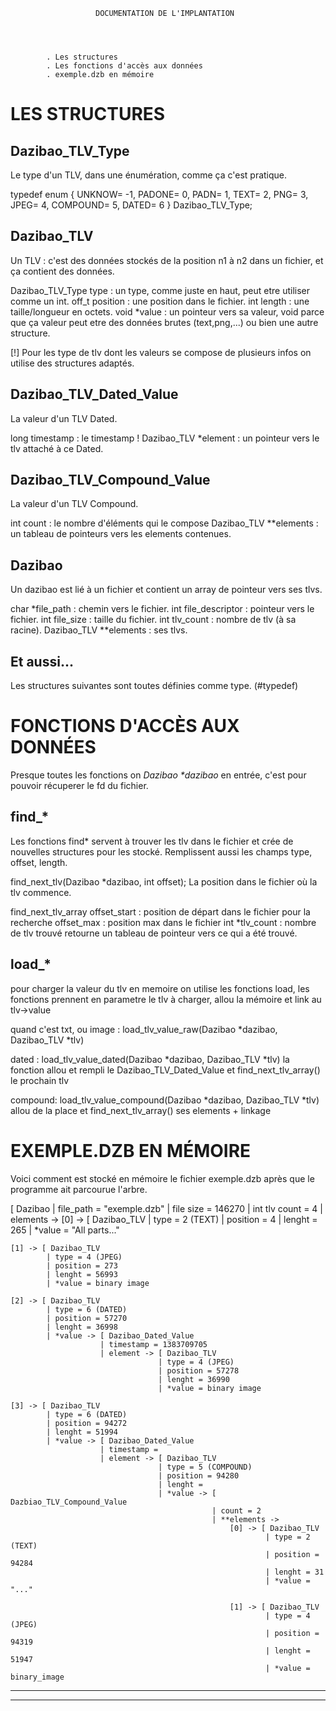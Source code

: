 
                       DOCUMENTATION DE L'IMPLANTATION




            . Les structures
            . Les fonctions d'accès aux données
            . exemple.dzb en mémoire






LES STRUCTURES
==============

Dazibao_TLV_Type
----------------
Le type d'un TLV, dans une énumération, comme ça c'est pratique.

typedef enum {
    UNKNOW= -1,
    PADONE= 0,
    PADN= 1,
    TEXT= 2,
    PNG= 3,
    JPEG= 4,
    COMPOUND= 5,
    DATED= 6
} Dazibao_TLV_Type;

Dazibao_TLV
-----------
Un TLV : c'est des données stockés de la position n1 à n2 dans un fichier, et ça contient des données.

Dazibao_TLV_Type type : un type, comme juste en haut, peut etre utiliser comme un int.
off_t position : une position dans le fichier.
int length : une taille/longueur en octets.
void *value : un pointeur vers sa valeur, void parce que ça valeur peut etre des données brutes (text,png,...) ou bien une autre structure.

[!] Pour les type de tlv dont les valeurs se compose de plusieurs infos on utilise des structures adaptés.

Dazibao_TLV_Dated_Value
-----------------------
La valeur d'un TLV Dated.

long timestamp : le timestamp !
Dazibao_TLV *element : un pointeur vers le tlv attaché à ce Dated.

Dazibao_TLV_Compound_Value
--------------------------
La valeur d'un TLV Compound.

int count : le nombre d'éléments qui le compose
Dazibao_TLV **elements : un tableau de pointeurs vers les elements contenues.

Dazibao
-------
Un dazibao est lié à un fichier et contient un array de pointeur vers ses tlvs.

char *file_path : chemin vers le fichier.
int file_descriptor : pointeur vers le fichier.
int file_size : taille du fichier.
int tlv_count : nombre de tlv (à sa racine).
Dazibao_TLV **elements : ses tlvs.

Et aussi...
-----------

Les structures suivantes sont toutes définies comme type. (#typedef)






FONCTIONS D'ACCÈS AUX DONNÉES
=============================

Presque toutes les fonctions on _Dazibao *dazibao_ en entrée, c'est pour pouvoir récuperer le fd du fichier.

find_*
------

Les fonctions find* servent à trouver les tlv dans le fichier et crée de nouvelles structures pour les stocké.
Remplissent aussi les champs type, offset, length.

find_next_tlv(Dazibao *dazibao, int offset);
La position dans le fichier où la tlv commence.

find_next_tlv_array
offset_start : position de départ dans le fichier pour la recherche
offset_max : position max dans le fichier
int *tlv_count : nombre de tlv trouvé
retourne un tableau de pointeur vers ce qui a été trouvé.

load_*
------

pour charger la valeur du tlv en memoire on utilise les fonctions load,
les fonctions prennent en parametre le tlv à charger, allou la mémoire et link au tlv->value

quand c'est txt, ou image :
load_tlv_value_raw(Dazibao *dazibao, Dazibao_TLV *tlv)

dated :
load_tlv_value_dated(Dazibao *dazibao, Dazibao_TLV *tlv)
la fonction allou et rempli le Dazibao_TLV_Dated_Value
et find_next_tlv_array() le prochain tlv

compound:
load_tlv_value_compound(Dazibao *dazibao, Dazibao_TLV *tlv)
allou de la place et find_next_tlv_array() ses elements + linkage






EXEMPLE.DZB EN MÉMOIRE
======================

Voici comment est stocké en mémoire le fichier exemple.dzb après que le programme ait parcourue l'arbre.

[ Dazibao
| file_path = "exemple.dzb"
| file size = 146270
| int tlv count = 4
| elements ->
    [0] -> [ Dazibao_TLV
            | type = 2 (TEXT)
            | position = 4
            | lenght = 265
            | *value = "All parts..."
            
    [1] -> [ Dazibao_TLV
            | type = 4 (JPEG)
            | position = 273
            | lenght = 56993
            | *value = binary image
            
    [2] -> [ Dazibao_TLV
            | type = 6 (DATED)
            | position = 57270
            | lenght = 36998
            | *value -> [ Dazibao_Dated_Value
                        | timestamp = 1383709705
                        | element -> [ Dazibao_TLV
                                     | type = 4 (JPEG)
                                     | position = 57278
                                     | lenght = 36990
                                     | *value = binary image

    [3] -> [ Dazibao_TLV
            | type = 6 (DATED)
            | position = 94272
            | lenght = 51994
            | *value -> [ Dazibao_Dated_Value
                        | timestamp =
                        | element -> [ Dazibao_TLV
                                     | type = 5 (COMPOUND)
                                     | position = 94280
                                     | lenght =
                                     | *value -> [ Dazbiao_TLV_Compound_Value
                                                 | count = 2
                                                 | **elements ->
                                                     [0] -> [ Dazibao_TLV
                                                             | type = 2 (TEXT)
                                                             | position = 94284
                                                             | lenght = 31
                                                             | *value = "..."
                                                             
                                                     [1] -> [ Dazibao_TLV
                                                             | type = 4 (JPEG)
                                                             | position = 94319
                                                             | lenght = 51947
                                                             | *value = binary_image

--------------------------------------------------------------------------------
--------------------------------------------------------------------------------
